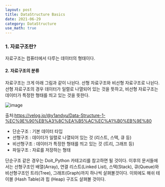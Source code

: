 ```yaml
---
layout: post
title: DataStructure Basics
date: 2021-06-29
category: DataStructure
use_math: true
---
```


### 1. 자료구조란?

자료구조는 컴퓨터에서 다루는 데이터의 형태이다. 

#### 2. 자료구조의 분류

자료구조는 크게 아래 그림과 같이 나뉜다. 선형 자료구조와 비선형 자료구조로 나뉜다. 선형 자료구조의 경우 데이터가 일렬로 나열되어 있는 것을 뜻하고, 비선형 자료구조는 데이터가 특정한 형태를 띄고 있는 것을 뜻한다.

![image](https://user-images.githubusercontent.com/61526722/123767140-3a86b200-d902-11eb-8388-6b82361eaf3c.png)

출처:https://velog.io/@y1andyu/Data-Structure-1-%EC%9E%90%EB%A3%8C%EA%B5%AC%EC%A1%B0%EB%9E%80

- 단순구조 : 기본 데이터 타입
- 선형구조 : 데이터가 일렬로 나열되어 있는 것 (리스트, 스택, 큐 등)
- 비선형구조 : 데이터가 특정한 형태를 띄고 있는 것 (트리, 그래프 등)
- 파일구조 : 자료를 저장하는 형태


단순구조 같은 경우는 Doit_Python 카테고리를 참고하면 될 것이다. 이후의 문서들에서는 선형구조인 배열(Array), 연결 리스트(Linked List), 스택(Stack), 큐(Queue)와 비선형구조인 트리(Tree), 그래프(Graph)까지 하나씩 살펴볼것이다. 이외에도 해쉬 테이블 (Hash Table)과 힙 (Heap) 구조도 살펴볼 것이다. 

